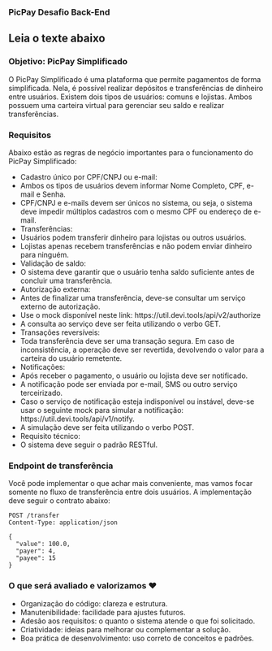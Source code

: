 ### PicPay Desafio Back-End

## Leia o texte abaixo

<h3>Objetivo: PicPay Simplificado</h3>

<p>O PicPay Simplificado é uma plataforma que permite pagamentos de forma simplificada. Nela, é possível realizar 
depósitos e transferências de dinheiro entre usuários. Existem dois tipos de usuários: comuns e lojistas. Ambos 
possuem uma carteira virtual para gerenciar seu saldo e realizar transferências.</p>

<h3>Requisitos</h3>

<p>Abaixo estão as regras de negócio importantes para o funcionamento do PicPay Simplificado:</p>
<ul>
  
<li>Cadastro único por CPF/CNPJ ou e-mail:</li>

<li>Ambos os tipos de usuários devem informar Nome Completo, CPF, e-mail e Senha.</li>
<li>CPF/CNPJ e e-mails devem ser únicos no sistema, ou seja, o sistema deve impedir múltiplos cadastros com o mesmo CPF ou endereço de e-mail.</li>
<li>Transferências:</li>

<li>Usuários podem transferir dinheiro para lojistas ou outros usuários.</li>
<li>Lojistas apenas recebem transferências e não podem enviar dinheiro para ninguém.</li>
<li>Validação de saldo:</li>

<li>O sistema deve garantir que o usuário tenha saldo suficiente antes de concluir uma transferência.</li>
<li>Autorização externa:</li>

<li>Antes de finalizar uma transferência, deve-se consultar um serviço externo de autorização.</li>
<li>Use o mock disponível neste link: https://util.devi.tools/api/v2/authorize</li>
<li>A consulta ao serviço deve ser feita utilizando o verbo GET.</li>
<li>Transações reversíveis:</li>

<li>Toda transferência deve ser uma transação segura. Em caso de inconsistência, a operação deve ser revertida, 
devolvendo o valor para a carteira do usuário remetente.
</li>
<li>Notificações:</li>

<li>Após receber o pagamento, o usuário ou lojista deve ser notificado.</li>
<li>A notificação pode ser enviada por e-mail, SMS ou outro serviço terceirizado. </li>
<li>Caso o serviço de notificação esteja indisponível ou instável, deve-se usar o seguinte mock para simular a notificação: https://util.devi.tools/api/v1/notify. </li>
<li>A simulação deve ser feita utilizando o verbo POST.</li>
<li>Requisito técnico:</li>

<li>O sistema deve seguir o padrão RESTful.</li>

</ul>

<h3>Endpoint de transferência</h3>

<p>Você pode implementar o que achar mais conveniente, mas vamos focar somente no fluxo de transferência entre dois 
usuários. A implementação deve seguir o contrato abaixo:
</p>

```http
POST /transfer  
Content-Type: application/json  

{  
  "value": 100.0,  
  "payer": 4,  
  "payee": 15  
}
```

<h3>O que será avaliado e valorizamos ❤️</h3>

<ul>
<li>Organização do código: clareza e estrutura.</li>
<li>Manutenibilidade: facilidade para ajustes futuros.</li>
<li>Adesão aos requisitos: o quanto o sistema atende o que foi solicitado.</li>
<li>Criatividade: ideias para melhorar ou complementar a solução.</li>
<li>Boa prática de desenvolvimento: uso correto de conceitos e padrões.</li>
</ul>
